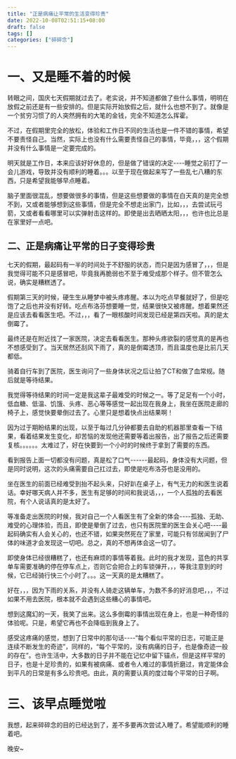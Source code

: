 ```yaml
---
title: "正是病痛让平常的生活变得珍贵"
date: 2022-10-08T02:51:15+08:00
draft: false
tags: []
categories: ["碎碎念"]
---
```


# 一、又是睡不着的时候

转眼之间，国庆七天假期就过去了。老实说，并不知道都做了些什么事情，明明在放假之前还是有一些安排的。但是实际开始放假之后，就什么也想不到了。就像是一个贫穷习惯了的人突然拥有的大笔的金钱，完全不知道怎么挥霍。

不过，在假期里完全的放松，体验和工作日不同的生活也是一件不错的事情，希望不要责怪自己。当然，实际上也没有什么需要责怪自己的事情，毕竟，，，这个假期并没有什么事情是一定要完成的。

明天就是工作日，本来应该好好休息的，但是做了错误的决定----睡觉之前打了一会儿游戏，导致并没有顺利的睡着。。。以至于现在做起来写了一些乱七八糟的东西，只是希望我能够早点睡着。

脑子里面很混乱，想要做很多的事情，但是这些想要做的事情在白天真的是完全想不到，又或者能够想到这些事情，但是完全不想走出家门，比如，，，去尝试玩弓箭，又或者看看哪里可以实弹射击这样的。即使是出去晒晒太阳，，，也许也比总是在家里好一点吧。

## 二、正是病痛让平常的日子变得珍贵

七天的假期，最起码有一半的时间处于不舒服的状态，而只是因为感冒了，，，但是我觉得可能不只是感冒吧，毕竟我再脆弱也不至于难受成那个样子。但不管怎么说，确实是糟糕透了。

假期第三天的时候，硬生生从睡梦中被头疼疼醒。本以为吃点早餐就好了，但是吃饱了之后也并没有好转。吃点布洛芬想要睡一觉，结果很快又被疼醒。想着果然还是应该去看看医生吧。不过，，，看了一眼核酸时间发现已经是第四天啦。真的是太倒霉了。

最终还是在附近找了一家医院，决定去看看医生。那种头疼欲裂的感觉真的是再也不想感受到了。当天居然还刮风下雨了，真的是倒霉透顶，而且温度也是比前几天都低。

骑着自行车到了医院，医生询问了一些身体状况之后让拍了CT和做了血常规。随后就是等待结果。

我觉得等待结果的时间一定是我这辈子最难受的时候之一。等了足足有一个小时，低血糖、低温、饥饿、头疼、恶心等等感觉一起出现在我身上，我坐在医院走廊的椅子上，感觉快要晕倒过去了。心里只是想着快点出结果啊！

因为过于期盼结果的出现，以至于每过几分钟都要去自助的机器那里查看一下结果，看着结果发生变化，却苦恼的发现他还需要等着出报告，出了报告之后还需要复核。。。。。。太难过了，好在快要到一个小时的时候终于拿到了需要的东西。

看到报告上面一切都没有问题，真是松了口气------最起码，身体没有大问题，但是同时说明，这次的头痛需要自己扛过去，即使是吃布洛芬也是没用的。

坐在医生的前面已经难受到抬不起头来，只好趴在桌子上，有气无力的和医生说着话。幸好哪天病人并不多，医生有足够的时间和我说话，，，一个人孤独的去看医院，有个人说话真的是太好了。

等准备走出医院的时候，我对自己一个人看医生有了全新的体会----孤独、无助、难受的心理体验，而且，即使是晕倒了过去，也只有医院里的医生会关心吧----最起码确实有人会关心的，也还不错，如果突然死在了家里，可能只有邻居闻到了尸体的味道才会发现这一切吧。总之，真的不想再体会这一切了。

即使身体已经很糟糕了，也还有麻烦的事情等着我。此时的我才发现，蓝色的共享单车需要准确的停在停车点上，否则它会把合上的车锁弹开，，，等我注意到的时候，它已经骑行快三个小时了。。。这一天真的是太糟糕了。

好在，，，因为下雨的关系，并没有人骑走这辆单车，为数不多的好消息吧，，，不过如果不用去医院，根本就不会遇到这些糟心的事情吧。

想到这魔幻的一天，我笑了出来。这么多倒霉的事情出现在身上，也是一种奇怪的体验呢。只是，希望它再也不会降临到我身上了。

感受这疼痛的感觉，想到了日常中的那句话----“每个看似平常的日志，可能正是连续不断发生的奇迹”，同样的，“每个平常的，没有病痛的日子，也是像奇迹一般的存在”。也许生活中，大多数的日子并不能在记忆中留下锚点，但是这样平常的日子，也是十足珍贵的，如果有被病痛、或者令人难过的事情折磨过，肯定能体会到平凡的日常是有多么珍贵吧。由此，真的需要认真的度过每个平常的日子啊。

# 三、该早点睡觉啦

我想，起来碎碎念的目的已经达到了，差不多要再次尝试入睡了。希望能顺利的睡着吧。

晚安~

